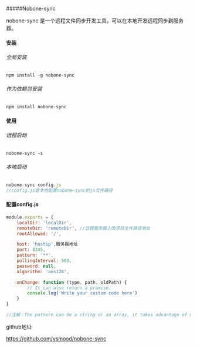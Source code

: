 #####Nobone-sync

nobone-sync 是一个远程文件同步开发工具，可以在本地开发远程同步到服务器。

#### 安装

###### 全局安装

```nginx
npm install -g nobone-sync
```

###### 作为依赖包安装

```nginx
npm install nobone-sync
```

#### 使用

###### 远程启动

```
nobone-sync -s
```

###### 本地启动

```javascript
nobone-sync config.js
//config.js是本地配置nobone-sync的js文件路径
```

#### 配置config.js

```javascript
module.exports = {
    localDir: 'localDir',
    remoteDir: 'remoteDir', //远程服务器上改项目文件路径地址
    rootAllowed: '/',

    host: 'hostip',服务器地址
    port: 8345,
    pattern: '**',
    pollingInterval: 500,
    password: null,
    algorithm: 'aes128',

    onChange: function (type, path, oldPath) {
        // It can also return a promise.
        console.log('Write your custom code here')
    }
}

//注解：The pattern can be a string or an array, it takes advantage of minimatch.


```

github地址

https://github.com/ysmood/nobone-sync



